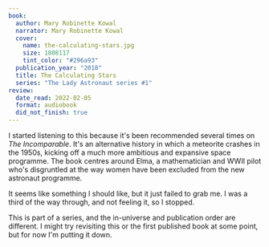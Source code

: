 ```yaml
---
book:
  author: Mary Robinette Kowal
  narrator: Mary Robinette Kowal
  cover:
    name: the-calculating-stars.jpg
    size: 1808117
    tint_color: "#296a93"
  publication_year: "2018"
  title: The Calculating Stars
  series: "The Lady Astronaut series #1"
review:
  date_read: 2022-02-05
  format: audiobook
  did_not_finish: true
---
```


I started listening to this because it's been recommended several times on *The Incomparable*.
It's an alternative history in which a meteorite crashes in the 1950s, kicking off a much more ambitious and expansive space programme.
The book centres around Elma, a mathematician and WWII pilot who's disgruntled at the way women have been excluded from the new astronaut programme.

It seems like something I should like, but it just failed to grab me.
I was a third of the way through, and not feeling it, so I stopped.

This is part of a series, and the in-universe and publication order are different.
I might try revisiting this or the first published book at some point, but for now I'm putting it down.
